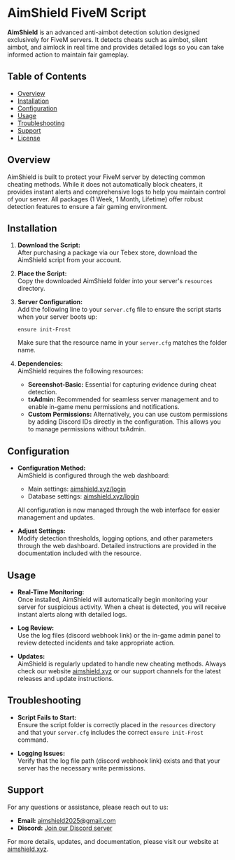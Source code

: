 # AimShield FiveM Script

**AimShield** is an advanced anti-aimbot detection solution designed exclusively for FiveM servers. It detects cheats such as aimbot, silent aimbot, and aimlock in real time and provides detailed logs so you can take informed action to maintain fair gameplay.

## Table of Contents

- [Overview](#overview)
- [Installation](#installation)
- [Configuration](#configuration)
- [Usage](#usage)
- [Troubleshooting](#troubleshooting)
- [Support](#support)
- [License](#license)

## Overview

AimShield is built to protect your FiveM server by detecting common cheating methods. While it does not automatically block cheaters, it provides instant alerts and comprehensive logs to help you maintain control of your server. All packages (1 Week, 1 Month, Lifetime) offer robust detection features to ensure a fair gaming environment.

## Installation

1. **Download the Script:**  
   After purchasing a package via our Tebex store, download the AimShield script from your account.

2. **Place the Script:**  
   Copy the downloaded AimShield folder into your server's `resources` directory.

3. **Server Configuration:**  
   Add the following line to your `server.cfg` file to ensure the script starts when your server boots up:
   ```plaintext
   ensure init-Frost
   ```
   Make sure that the resource name in your `server.cfg` matches the folder name.

4. **Dependencies:**  
   AimShield requires the following resources:
   - **Screenshot-Basic:** Essential for capturing evidence during cheat detection.
   - **txAdmin:** Recommended for seamless server management and to enable in-game menu permissions and notifications.  
   - **Custom Permissions:** Alternatively, you can use custom permissions by adding Discord IDs directly in the configuration. This allows you to manage permissions without txAdmin.

## Configuration

- **Configuration Method:**  
  AimShield is configured through the web dashboard:
  - Main settings: [aimshield.xyz/login](https://aimshield.xyz/dashboard/settings)
  - Database settings: [aimshield.xyz/login](https://aimshield.xyz/dashboard/settings/database)

  All configuration is now managed through the web interface for easier management and updates.

- **Adjust Settings:**  
  Modify detection thresholds, logging options, and other parameters through the web dashboard. Detailed instructions are provided in the documentation included with the resource.

## Usage

- **Real-Time Monitoring:**  
  Once installed, AimShield will automatically begin monitoring your server for suspicious activity. When a cheat is detected, you will receive instant alerts along with detailed logs.

- **Log Review:**  
  Use the log files (discord webhook link) or the in-game admin panel to review detected incidents and take appropriate action.

- **Updates:**  
  AimShield is regularly updated to handle new cheating methods. Always check our website [aimshield.xyz](https://aimshield.xyz) or our support channels for the latest releases and update instructions.

## Troubleshooting

- **Script Fails to Start:**  
  Ensure the script folder is correctly placed in the `resources` directory and that your `server.cfg` includes the correct `ensure init-Frost` command.

- **Logging Issues:**  
  Verify that the log file path (discord webhook link) exists and that your server has the necessary write permissions.

## Support

For any questions or assistance, please reach out to us:

- **Email:** aimshield2025@gmail.com
- **Discord:** [Join our Discord server](https://discord.gg/aimshield)

For more details, updates, and documentation, please visit our website at [aimshield.xyz](https://aimshield.xyz).
